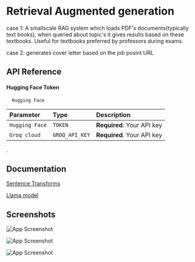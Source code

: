 
# Retrieval Augmented generation
case 1: 
A smallscale RAG system which loads PDF's documents(typically text books), when queried about topic's it gives results based on these textbooks. Useful for textbooks preferred by professors during exams. 

case 2: 
generates cover letter based on the job posint URL

## API Reference

#### Hugging Face Token

```http
  Hugging Face
```

| Parameter | Type     | Description                |
| :-------- | :------- | :------------------------- |
| `Hugging Face` | `TOKEN` | **Required**. Your API key |
| `Groq cloud` | `GROQ_API_KEY` | **Required**. Your API key |

.


## Documentation

[Sentence Transforms](https://huggingface.co/sentence-transformers/all-mpnet-base-v2)

[Llama model](https://huggingface.co/meta-llama/Llama-2-7b-chat-hf)


## Screenshots

![App Screenshot](https://github.com/Immortal-Pi/LLM-using-Llamaindex-and-Llama2/blob/main/outputScreenshots/1.png)

![App Screenshot](https://github.com/Immortal-Pi/LLM-using-Llamaindex-and-Llama2/blob/main/outputScreenshots/2.png)

![App Screenshot](https://github.com/Immortal-Pi/LLM-using-Llamaindex-and-Llama2/blob/main/outputScreenshots/3.png)

